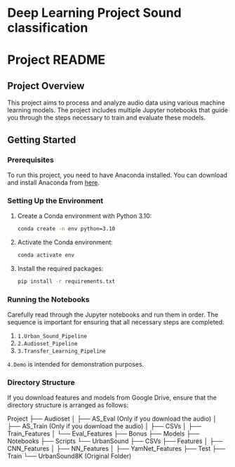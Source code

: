 # Deep Learning Project Sound classification 

# Project README

## Project Overview

This project aims to process and analyze audio data using various machine learning models. The project includes multiple Jupyter notebooks that guide you through the steps necessary to train and evaluate these models. 

## Getting Started

### Prerequisites

To run this project, you need to have Anaconda installed. You can download and install Anaconda from [here](https://www.anaconda.com/products/distribution).

### Setting Up the Environment

1. Create a Conda environment with Python 3.10:
    ```bash
    conda create -n env python=3.10
    ```

2. Activate the Conda environment:
    ```bash
    conda activate env
    ```

3. Install the required packages:
    ```bash
    pip install -r requirements.txt
    ```

### Running the Notebooks

Carefully read through the Jupyter notebooks and run them in order. The sequence is important for ensuring that all necessary steps are completed:

1. `1.Urban_Sound_Pipeline`
2. `2.Audioset_Pipeline`
3. `3.Transfer_Learning_Pipeline`

`4.Demo` is intended for demonstration purposes.

### Directory Structure

If you download features and models from Google Drive, ensure that the directory structure is arranged as follows:

Project
├── Audioset
│ ├── AS_Eval (Only if you download the audio)
│ ├── AS_Train (Only if you download the audio)
│ ├── CSVs
│ ├── Train_Features
│ └── Eval_Features
├── Bonus
├── Models
├── Notebooks
├── Scripts
└── UrbanSound
├── CSVs
├── Features
│ ├── CNN_Features
│ ├── NN_Features
│ ├── YamNet_Features
├── Test
├── Train
└── UrbanSound8K (Original Folder)


